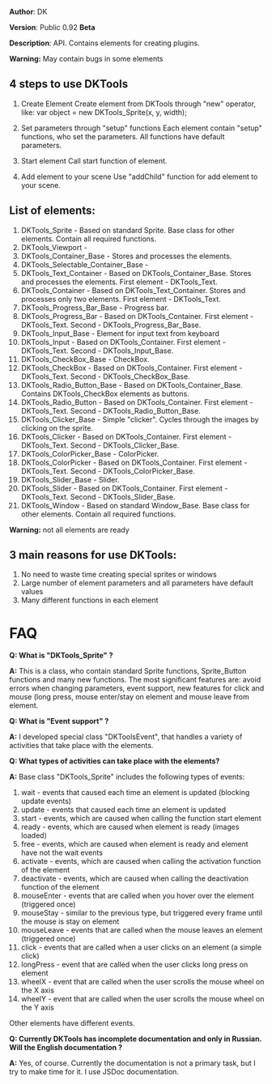 **Author**: DK

**Version**: Public 0.92 **Beta**
 
**Description**: API. Contains elements for creating plugins.
 
**Warning:** May contain bugs in some elements
 
## **4 steps to use DKTools**
1. Create Element
Create element from DKTools through "new" operator, like: var object = new DKTools_Sprite(x, y, width);
 
2. Set parameters through "setup" functions
Each element contain "setup" functions, who set the parameters. All functions have default parameters.
 
3. Start element
Call start function of element.
 
4. Add element to your scene
Use "addChild" function for add element to your scene.
 
## **List of elements:**
1. DKTools_Sprite - Based on standard Sprite. Base class for other elements. Contain all required functions.
2. DKTools_Viewport - 
3. DKTools_Container_Base - Stores and processes the elements.
4. DKTools_Selectable_Container_Base - 
5. DKTools_Text_Container - Based on DKTools_Container_Base. Stores and processes the elements. First element - DKTools_Text.
6. DKTools_Container - Based on DKTools_Text_Container. Stores and processes only two elements. First element - DKTools_Text.
7. DKTools_Progress_Bar_Base - Progress bar.
8. DKTools_Progress_Bar - Based on DKTools_Container. First element - DKTools_Text. Second - DKTools_Progress_Bar_Base.
9. DKTools_Input_Base - Element for input text from keyboard
10. DKTools_Input - Based on DKTools_Container. First element - DKTools_Text. Second - DKTools_Input_Base.
11. DKTools_CheckBox_Base - CheckBox.
12. DKTools_CheckBox - Based on DKTools_Container. First element - DKTools_Text. Second - DKTools_CheckBox_Base.
13. DKTools_Radio_Button_Base - Based on DKTools_Container_Base. Contains DKTools_CheckBox elements as buttons.
14. DKTools_Radio_Button - Based on DKTools_Container. First element - DKTools_Text. Second - DKTools_Radio_Button_Base.
15. DKTools_Clicker_Base - Simple "clicker". Сycles through the images by clicking on the sprite.
16. DKTools_Clicker - Based on DKTools_Container. First element - DKTools_Text. Second - DKTools_Clicker_Base.
17. DKTools_ColorPicker_Base - ColorPicker.
18. DKTools_ColorPicker - Based on DKTools_Container. First element - DKTools_Text. Second - DKTools_ColorPicker_Base.
19. DKTools_Slider_Base - Slider.
20. DKTools_Slider - Based on DKTools_Container. First element - DKTools_Text. Second - DKTools_Slider_Base.
21. DKTools_Window - Based on standard Window_Base. Base class for other elements. Contain all required functions.

**Warning:** not all elements are ready
 
## **3 main reasons for use DKTools:**
1. No need to waste time creating special sprites or windows
2. Large number of element parameters and all parameters have default values
3. Many different functions in each element
 
# **FAQ**
**Q: What is "DKTools_Sprite" ?**

**A:** This is a class, who contain standard Sprite functions, Sprite_Button functions and many new functions. The most significant features are: avoid errors when changing parameters, event support, new features for click and mouse (long press, mouse enter/stay on element and mouse leave from element.
 
 
**Q: What is "Event support" ?**

**A:** I developed special class "DKToolsEvent", that handles a variety of activities that take place with the elements.
 
 
**Q: What types of activities can take place with the elements?**

**A:** Base class "DKTools_Sprite" includes the following types of events:

1. wait - events that caused each time an element is updated (blocking update events)
2. update - events  that caused each time an element is updated
3. start - events, which are caused when calling the function start element
4. ready - events, which are caused when element is ready (images loaded)
5. free - events, which are caused when element is ready and element have not the wait events
6. activate - events, which are caused when calling the activation function of the element
7. deactivate - events, which are caused when calling the deactivation function of the element
8. mouseEnter - events that are called when you hover over the element (triggered once)
9. mouseStay - similar to the previous type, but triggered every frame until the mouse is stay on element
10. mouseLeave - events that are called when the mouse leaves an element (triggered once)
11. click - events that are called when a user clicks on an element (a simple click)
12. longPress - event that are called when the user clicks long press on element
13. wheelX - event that are called when the user scrolls the mouse wheel on the X axis
14. wheelY - event that are called when the user scrolls the mouse wheel on the Y axis

Other elements have different events.


**Q: Сurrently DKTools has incomplete documentation and only in Russian. Will the English documentation ?**

**A:** Yes, of course. Currently the documentation is not a primary task, but I try to make time for it. I use JSDoc documentation.
